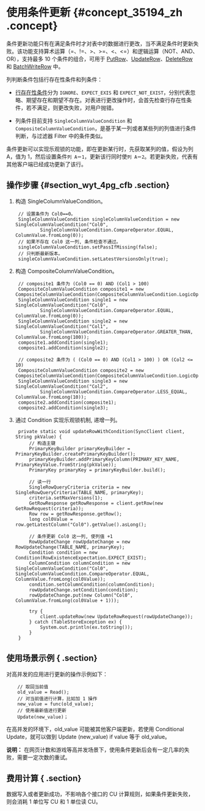 # 使用条件更新 {#concept_35194_zh .concept}

条件更新功能只有在满足条件时才对表中的数据进行更改，当不满足条件时更新失败。该功能支持算术运算（=、!=、\>、\>=、<、<=）和逻辑运算（NOT、AND、OR），支持最多 10 个条件的组合，可用于 [PutRow](../../../../intl.zh-CN/.md#)、[UpdateRow](../../../../intl.zh-CN/.md#)、[DeleteRow](../../../../intl.zh-CN/.md#) 和 [BatchWriteRow](../../../../intl.zh-CN/.md#) 中。

列判断条件包括行存在性条件和列条件：

-    [行存在性条件](../../../../intl.zh-CN/.md#)分为 `IGNORE`、`EXPECT_EXIS` 和 `EXPECT_NOT_EXIST`，分别代表忽略、期望存在和期望不存在。对表进行更改操作时，会首先检查行存在性条件，若不满足，则更改失败，对用户抛错。

-   列条件目前支持 `SingleColumnValueCondition` 和 `CompositeColumnValueCondition`，是基于某一列或者某些列的列值进行条件判断，与过滤器 Filter 中的条件类似。


条件更新可以实现乐观锁的功能，即在更新某行时，先获取某列的值，假设为列 A，值为 1，然后设置条件`列 A＝1`，更新该行同时使`列 A＝2`。若更新失败，代表有其他客户端已经成功更新了该行。

## 操作步骤 {#section_wyt_4pg_cfb .section}

1.  构造 SingleColumnValueCondition。

    ```
     // 设置条件为 Col0==0。
     SingleColumnValueCondition singleColumnValueCondition = new SingleColumnValueCondition("Col0",
             SingleColumnValueCondition.CompareOperator.EQUAL, ColumnValue.fromLong(0));
     // 如果不存在 Col0 这一列, 条件检查不通过。
     singleColumnValueCondition.setPassIfMissing(false);
     // 只判断最新版本。
     singleColumnValueCondition.setLatestVersionsOnly(true);
    
    ```

2.  构造 CompositeColumnValueCondition。

    ```
     // composite1 条件为 (Col0 == 0) AND (Col1 > 100)
     CompositeColumnValueCondition composite1 = new CompositeColumnValueCondition(CompositeColumnValueCondition.LogicOperator.AND);
     SingleColumnValueCondition single1 = new SingleColumnValueCondition("Col0",
             SingleColumnValueCondition.CompareOperator.EQUAL, ColumnValue.fromLong(0));
     SingleColumnValueCondition single2 = new SingleColumnValueCondition("Col1",
             SingleColumnValueCondition.CompareOperator.GREATER_THAN, ColumnValue.fromLong(100));
     composite1.addCondition(single1);
     composite1.addCondition(single2);
    
     // composite2 条件为 ( (Col0 == 0) AND (Col1 > 100) ) OR (Col2 <= 10)
     CompositeColumnValueCondition composite2 = new CompositeColumnValueCondition(CompositeColumnValueCondition.LogicOperator.OR);
     SingleColumnValueCondition single3 = new SingleColumnValueCondition("Col2",
             SingleColumnValueCondition.CompareOperator.LESS_EQUAL, ColumnValue.fromLong(10));
     composite2.addCondition(composite1);
     composite2.addCondition(single3);     
    
    ```

3.  通过 Condition 实现乐观锁机制, 递增一列。

    ```
     private static void updateRowWithCondition(SyncClient client, String pkValue) {
         // 构造主键
         PrimaryKeyBuilder primaryKeyBuilder = PrimaryKeyBuilder.createPrimaryKeyBuilder();
         primaryKeyBuilder.addPrimaryKeyColumn(PRIMARY_KEY_NAME, PrimaryKeyValue.fromString(pkValue));
         PrimaryKey primaryKey = primaryKeyBuilder.build();
    
         // 读一行
         SingleRowQueryCriteria criteria = new SingleRowQueryCriteria(TABLE_NAME, primaryKey);
         criteria.setMaxVersions(1);
         GetRowResponse getRowResponse = client.getRow(new GetRowRequest(criteria));
         Row row = getRowResponse.getRow();
         long col0Value = row.getLatestColumn("Col0").getValue().asLong();
    
         // 条件更新 Col0 这一列, 使列值 +1
         RowUpdateChange rowUpdateChange = new RowUpdateChange(TABLE_NAME, primaryKey);
         Condition condition = new Condition(RowExistenceExpectation.EXPECT_EXIST);
         ColumnCondition columnCondition = new SingleColumnValueCondition("Col0", SingleColumnValueCondition.CompareOperator.EQUAL, ColumnValue.fromLong(col0Value));
         condition.setColumnCondition(columnCondition);
         rowUpdateChange.setCondition(condition);
         rowUpdateChange.put(new Column("Col0", ColumnValue.fromLong(col0Value + 1)));
    
         try {
             client.updateRow(new UpdateRowRequest(rowUpdateChange));
         } catch (TableStoreException ex) {
             System.out.println(ex.toString());
         }
     }
    
    ```


## 使用场景示例 { .section}

对高并发的应用进行更新的操作示例如下：

```
	// 取回当前值
    old_value = Read();
	// 对当前值进行计算，比如加 1 操作
    new_value = func(old_value);
	// 使用最新值进行更新
    Update(new_value)；

```

在高并发的环境下，old\_value 可能被其他客户端更新，若使用 Conditional Update，就可以做到 Update \(new\_value\) if value 等于 old\_value。

**说明：** 在网页计数和游戏等高并发场景下，使用条件更新后会有一定几率的失败，需要一定次数的重试。

## 费用计算 { .section}

数据写入或者更新成功，不影响各个接口的 CU 计算规则，如果条件更新失败，则会消耗 1 单位写 CU 和 1 单位读 CU。

